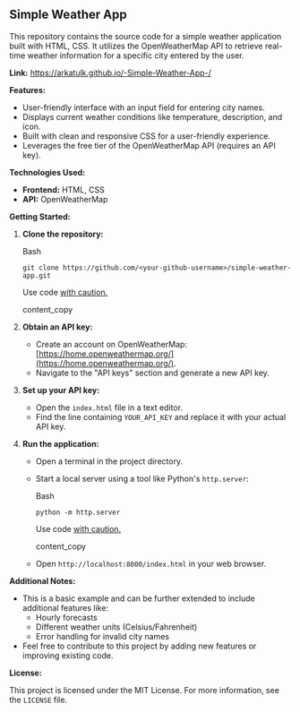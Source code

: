 ## Simple Weather App

This repository contains the source code for a simple weather application built with HTML, CSS. It utilizes the OpenWeatherMap API to retrieve real-time weather information for a specific city entered by the user.

**Link:**
https://arkatulk.github.io/-Simple-Weather-App-/

**Features:**

-   User-friendly interface with an input field for entering city names.
-   Displays current weather conditions like temperature, description, and icon.
-   Built with clean and responsive CSS for a user-friendly experience.
-   Leverages the free tier of the OpenWeatherMap API (requires an API key).

**Technologies Used:**

-   **Frontend:**  HTML, CSS
-   **API:**  OpenWeatherMap

**Getting Started:**

1.  **Clone the repository:**
    
    Bash
    
    ```
    git clone https://github.com/<your-github-username>/simple-weather-app.git
    
    ```
    
    Use code  [with caution.](https://gemini.google.com/faq#coding)
    
    content_copy
    
2.  **Obtain an API key:**
    
    -   Create an account on OpenWeatherMap:  [https://home.openweathermap.org/](https://home.openweathermap.org/).
    -   Navigate to the "API keys" section and generate a new API key.
3.  **Set up your API key:**
    
    -   Open the  `index.html`  file in a text editor.
    -   Find the line containing  `YOUR_API_KEY`  and replace it with your actual API key.
4.  **Run the application:**
    
    -   Open a terminal in the project directory.
        
    -   Start a local server using a tool like Python's `http.server`:
        
        Bash
        
        ```
        python -m http.server
        
        ```
        
        Use code  [with caution.](https://gemini.google.com/faq#coding)
        
        content_copy
        
    -   Open `http://localhost:8000/index.html` in your web browser.
        

**Additional Notes:**

-   This is a basic example and can be further extended to include additional features like:
    -   Hourly forecasts
    -   Different weather units (Celsius/Fahrenheit)
    -   Error handling for invalid city names
-   Feel free to contribute to this project by adding new features or improving existing code.

**License:**

This project is licensed under the MIT License. For more information, see the `LICENSE` file.

